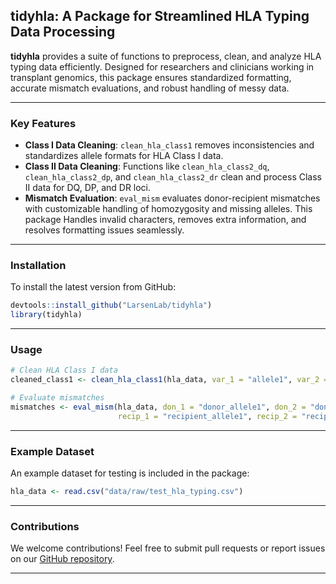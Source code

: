 ## tidyhla: A Package for Streamlined HLA Typing Data Processing

**tidyhla** provides a suite of functions to preprocess, clean, and analyze HLA typing data efficiently. Designed for researchers and clinicians working in transplant genomics, this package ensures standardized formatting, accurate mismatch evaluations, and robust handling of messy data.

---

### Key Features

- **Class I Data Cleaning**: `clean_hla_class1` removes inconsistencies and standardizes allele formats for HLA Class I data.
- **Class II Data Cleaning**: Functions like `clean_hla_class2_dq`, `clean_hla_class2_dp`, and `clean_hla_class2_dr` clean and process Class II data for DQ, DP, and DR loci.
- **Mismatch Evaluation**: `eval_mism` evaluates donor-recipient mismatches with customizable handling of homozygosity and missing alleles.
This package Handles invalid characters, removes extra information, and resolves formatting issues seamlessly.

---

### Installation

To install the latest version from GitHub:

```r
devtools::install_github("LarsenLab/tidyhla")
library(tidyhla)
```

---

### Usage

```r
# Clean HLA Class I data
cleaned_class1 <- clean_hla_class1(hla_data, var_1 = "allele1", var_2 = "allele2")

# Evaluate mismatches
mismatches <- eval_mism(hla_data, don_1 = "donor_allele1", don_2 = "donor_allele2", 
                        recip_1 = "recipient_allele1", recip_2 = "recipient_allele2")
```

---

### Example Dataset

An example dataset for testing is included in the package:

```r
hla_data <- read.csv("data/raw/test_hla_typing.csv")
```

---

### Contributions

We welcome contributions! Feel free to submit pull requests or report issues on our [GitHub repository](https://github.com/LarsenLab/tidyhla).

---


